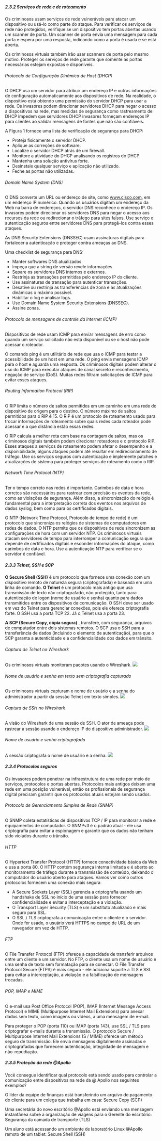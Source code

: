 
##### 2.3.2 Serviços de rede e de roteamento
Os criminosos usam serviços de rede vulneráveis para atacar um dispositivo ou usá-lo como parte do ataque. Para verificar os serviços de rede não protegidos, verifique se um dispositivo tem portas abertas usando um scanner de porta. Um scanner de porta envia uma mensagem para cada porta e espera por uma resposta, indicando como a porta é usada e se está aberta.

Os criminosos virtuais também irão usar scanners de porta pelo mesmo motivo. Proteger os serviços de rede garante que somente as portas necessárias estejam expostas e disponíveis.

###### Protocolo de Configuração Dinâmica de Host (DHCP)
O DHCP usa um servidor para atribuir um endereço IP e outras informações de configuração automaticamente aos dispositivos de rede. Na realidade, o dispositivo está obtendo uma permissão do servidor DHCP para usar a rede. Os invasores podem direcionar servidores DHCP para negar o acesso a dispositivos na rede, mas medidas de segurança como rastreamento de DHCP impedem que servidores DHCP invasores forneçam endereços IP para clientes ao validar mensagens de fontes que não são confiáveis.

A Figura 1 fornece uma lista de verificação de segurança para DHCP:
- Proteja fisicamente o servidor DHCP.
- Aplique as correções de software.
- Localize o servidor DHCP atrás de um firewall.
- Monitore a atividade do DHCP analisando os registros do DHCP.
- Mantenha uma solução antivírus forte.
- Desinstale qualquer serviço e aplicação não utilizado.
- Feche as portas não utilizadas.

###### Domain Name System (DNS)
O DNS converte um URL ou endereço de site, como www.cisco.com, em um endereço IP numérico. Quando os usuários digitam um endereço da Web na barra de endereços, o servidor DNS reconhece o endereço IP. Os invasores podem direcionar os servidores DNS para negar o acesso aos recursos da rede ou redirecionar o tráfego para sites falsos. Use serviço e autenticação seguros entre servidores DNS para protegê-los contra esses ataques.

As DNS Security Extensions (DNSSEC) usam assinaturas digitais para fortalecer a autenticação e proteger contra ameaças ao DNS.

Uma checklist de segurança para DNS:
- Manter softwares DNS atualizados.
- Impeça que a string de versão revele informações.
- Separe os servidores DNS internos e externos.
- Restrinja as transações permitidas pelo endereço IP do cliente.
- Use assinaturas de transação para autenticar transações.
- Desative ou restrinja as transferências de zona e as atualizações dinâmicas o máximo possível.
- Habilitar o log e analisar logs.
- Use Domain Name System Security Extensions (DNSSEC).
- Assine zonas.


###### Protocolo de mensagens de controle da Internet (ICMP)
Dispositivos de rede usam ICMP para enviar mensagens de erro como quando um serviço solicitado não está disponível ou se o host não pode acessar o roteador.

O comando ping é um utilitário de rede que usa o ICMP para testar a acessibilidade de um host em uma rede. O ping envia mensagens ICMP para o host e aguarda uma resposta. Os criminosos digitais podem alterar o uso do ICMP para executar ataques de canal secreto e reconhecimento, negação de serviço (DoS). Muitas redes filtram solicitações de ICMP para evitar esses ataques.


###### Routing Information Protocol (RIP)
O RIP limita o número de saltos permitidos em um caminho em uma rede do dispositivo de origem para o destino. O número máximo de saltos permitidos para o RIP é 15. O RIP é um protocolo de roteamento usado para trocar informações de roteamento sobre quais redes cada roteador pode acessar e a que distância estão essas redes.

O RIP calcula a melhor rota com base na contagem de saltos, mas os criminosos digitais também podem direcionar roteadores e o protocolo RIP. Esses ataques a serviços de roteamento podem afetar o desempenho e a disponibilidade; alguns ataques podem até resultar em redirecionamento de tráfego. Use os serviços seguros com autenticação e implemente patches e atualizações de sistema para proteger serviços de roteamento como o RIP.

###### Network Time Protocol (NTP)
Ter o tempo correto nas redes é importante. Carimbos de data e hora corretos são necessários para rastrear com precisão os eventos da rede, como as violações de segurança. Além disso, a sincronização do relógio é fundamental para a interpretação correta dos eventos nos arquivos de dados syslog, bem como para os certificados digitais.

O NTP (Network Time Protocol, Protocolo de tempo de rede) é um protocolo que sincroniza os relógios de sistemas de computadores em redes de dados. O NTP permite que os dispositivos de rede sincronizem as configurações de hora com um servidor NTP. Os criminosos virtuais atacam servidores de tempo para interromper a comunicação segura que depende de certificados digitais e esconder informações do ataque, como carimbos de data e hora. Use a autenticação NTP para verificar se o servidor é confiável.

##### 2.3.3 Telnet, SSH e SCP
**O Secure Shell (SSH)** é um protocolo que fornece uma conexão com um dispositivo remoto de natureza segura (criptografada) e baseada em uma linha de comando. **O Telnet** é um protocolo mais antigo que usa transmissão de texto não criptografado, não protegido, tanto para autenticação de logon (nome de usuário e senha) quanto para dados transmitidos entre os dispositivos de comunicação. O SSH deve ser usado em vez do Telnet para gerenciar conexões, pois ele oferece criptografia forte. O SSH usa a porta TCP 22. Já o Telnet usa a porta 23.

**A SCP (Secure Copy, cópia segura)** , transfere, com segurança, arquivos de computador entre dois sistemas remotos. O SCP usa o SSH para a transferência de dados (incluindo o elemento de autenticação), para que o SCP garanta a autenticidade e a confidencialidade dos dados em trânsito.

###### Captura de Telnet no Wireshark
Os criminosos virtuais monitoram pacotes usando o Wireshark.
![](https://www.netacad.com/content/nad/1.0/courses/content/m2/pt-BR/assets/6093aa0ce787dd227de636b8.png)
###### Nome de usuário e senha em texto sem criptografia capturado
Os criminosos virtuais capturam o nome de usuário e a senha do administrador a partir da sessão Telnet em texto simples.
![](https://www.netacad.com/content/nad/1.0/courses/content/m2/pt-BR/assets/6093aa0c05bf202260d64c90.png)

###### Captura de SSH no Wireshark
A visão do Wireshark de uma sessão de SSH. O ator de ameaça pode rastrear a sessão usando o endereço IP do dispositivo administrador.
![](https://www.netacad.com/content/nad/1.0/courses/content/m2/pt-BR/assets/6093aa0c7fb6b94a9cd4ffda.png)
###### Nome de usuário e senha criptografada
A sessão criptografa o nome de usuário e a senha.
![](https://www.netacad.com/content/nad/1.0/courses/content/m2/pt-BR/assets/6093aa0c9e5ee222be164f6b.png)

##### 2.3.4 Protocolos seguros
Os invasores podem penetrar na infraestrutura de uma rede por meio de serviços, protocolos e portas abertas. Protocolos mais antigos deixam uma rede em uma posição vulnerável, então os profissionais de segurança digital precisam garantir que os protocolos atuais estejam sendo usados.


###### Protocolo de Gerenciamento Simples de Rede (SNMP)
O SNMP coleta estatísticas de dispositivos TCP / IP para monitorar a rede e equipamentos de computador. O SNMPv3 é o padrão atual - ele usa criptografia para evitar a espionagem e garantir que os dados não tenham sido violados durante o trânsito.


###### HTTP
O Hypertext Transfer Protocol (HTTP) fornece conectividade básica da Web e usa a porta 80. O HTTP contém segurança interna limitada e é aberto ao monitoramento de tráfego durante a transmissão de conteúdo, deixando o computador do usuário aberto para ataques. Vamos ver como outros protocolos fornecem uma conexão mais segura:
- A Secure Sockets Layer (SSL) gerencia a criptografia usando um handshake de SSL no início de uma sessão para fornecer confidencialidade e evitar a interceptação e a violação.
- O Transport Layer Security (TLS) é um substituto atualizado e mais seguro para SSL.
- O SSL / TLS criptografa a comunicação entre o cliente e o servidor. Onde for usado, o usuário verá HTTPS no campo de URL de um navegador em vez de HTTP.

###### FTP
O File Transfer Protocol (FTP) oferece a capacidade de transferir arquivos entre um cliente e um servidor. No FTP, o cliente usa um nome de usuário e uma senha de texto sem formatação para se conectar. O File Transfer Protocol Secure (FTPS) é mais seguro - ele adiciona suporte a TLS e SSL para evitar a interceptação, a violação e a falsificação de mensagens trocadas.


###### POP, IMAP e MIME
O e-mail usa Post Office Protocol (POP), IMAP (Internet Message Access Protocol) e MIME (Multipurpose Internet Mail Extensions) para anexar dados sem texto, como imagens ou vídeos, a uma mensagem de e-mail.

Para proteger o POP (porta 110) ou IMAP (porta 143), use SSL / TLS para criptografar e-mails durante a transmissão. O protocolo Secure / Multipurpose Internet Mail Extensions (S / MIME) oferece um método seguro de transmissão. Ele envia mensagens digitalmente assinadas e criptografadas que fornecem autenticação, integridade de mensagem e não-repudiação.

##### 2.3.5 Proteção da rede @Apollo
Você consegue identificar qual protocolo está sendo usado para controlar a comunicação entre dispositivos na rede da @ Apollo nos seguintes exemplos?

O líder da equipe de finanças está transferindo um arquivo de pagamento do cliente para um colega que trabalha em casa: Secure Copy (SCP)

Uma secretária do novo escritório @Apollo está enviando uma mensagem instantânea sobre a organização de viagens para o Gerente do escritório: Segurança da camada de transporte (TLS)

Um aluno está acessando um ambiente de laboratório Linux @Apollo remoto de um tablet: Secure Shell (SSH)

